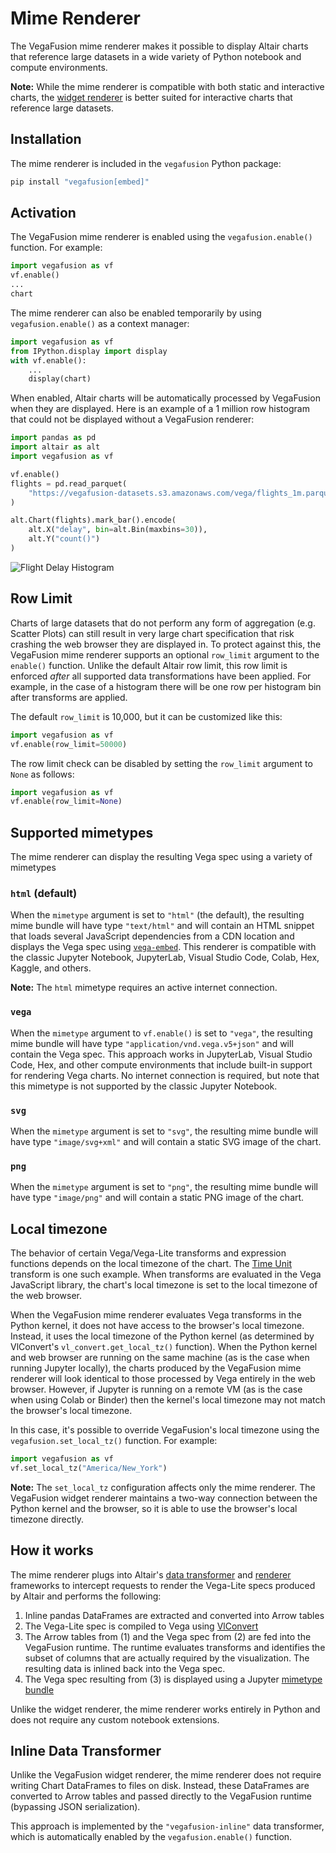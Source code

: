 # Mime Renderer

The VegaFusion mime renderer makes it possible to display Altair charts that reference large datasets in a wide variety of Python notebook and compute environments.  

**Note:** While the mime renderer is compatible with both static and interactive charts, the [widget renderer](./widget.md) is better suited for interactive charts that reference large datasets.

## Installation
The mime renderer is included in the `vegafusion` Python package:

```bash
pip install "vegafusion[embed]"
```

## Activation
The VegaFusion mime renderer is enabled using the `vegafusion.enable()` function. For example:

```python
import vegafusion as vf
vf.enable()
...
chart
```

The mime renderer can also be enabled temporarily by using `vegafusion.enable()` as a context manager:

```python
import vegafusion as vf
from IPython.display import display
with vf.enable():
    ...
    display(chart)
```

When enabled, Altair charts will be automatically processed by VegaFusion when they are displayed. Here is an example of a 1 million row histogram that could not be displayed without a VegaFusion renderer:

```python
import pandas as pd
import altair as alt
import vegafusion as vf

vf.enable()
flights = pd.read_parquet(
    "https://vegafusion-datasets.s3.amazonaws.com/vega/flights_1m.parquet"
)

alt.Chart(flights).mark_bar().encode(
    alt.X("delay", bin=alt.Bin(maxbins=30)),
    alt.Y("count()")
)
```
![Flight Delay Histogram](https://user-images.githubusercontent.com/15064365/209973961-948b9d10-4202-4547-bbc8-d1981dcc8c4e.png)

## Row Limit
Charts of large datasets that do not perform any form of aggregation (e.g. Scatter Plots) can still result in very large chart specification that risk crashing the web browser they are displayed in. To protect against this, the VegaFusion mime renderer supports an optional `row_limit` argument to the `enable()` function.  Unlike the default Altair row limit, this row limit is enforced _after_ all supported data transformations have been applied. For example, in the case of a histogram there will be one row per histogram bin after transforms are applied. 

The default `row_limit` is 10,000, but it can be customized like this:

```python
import vegafusion as vf
vf.enable(row_limit=50000)
```

The row limit check can be disabled by setting the `row_limit` argument to `None` as follows:

```python
import vegafusion as vf
vf.enable(row_limit=None)
```

## Supported mimetypes
The mime renderer can display the resulting Vega spec using a variety of mimetypes

### `html` (default)
When the `mimetype` argument is set to `"html"` (the default), the resulting mime bundle will have type `"text/html"` and will contain an HTML snippet that loads several JavaScript dependencies from a CDN location and displays the Vega spec using [`vega-embed`](https://github.com/vega/vega-embed). This renderer is compatible with the classic Jupyter Notebook, JupyterLab, Visual Studio Code, Colab, Hex, Kaggle, and others.

**Note:** The `html` mimetype requires an active internet connection.

### `vega` 
When the `mimetype` argument to `vf.enable()` is set to `"vega"`, the resulting mime bundle will have type `"application/vnd.vega.v5+json"` and will contain the Vega spec. This approach works in JupyterLab, Visual Studio Code, Hex, and other compute environments that include built-in support for rendering Vega charts. No internet connection is required, but note that this mimetype is not supported by the classic Jupyter Notebook.

### `svg`
When the `mimetype` argument is set to `"svg"`, the resulting mime bundle will have type `"image/svg+xml"` and will contain a static SVG image of the chart.

### `png`
When the `mimetype` argument is set to `"png"`, the resulting mime bundle will have type `"image/png"` and will contain a static PNG image of the chart.

## Local timezone
The behavior of certain Vega/Vega-Lite transforms and expression functions depends on the local timezone of the chart. The [Time Unit](https://vega.github.io/vega-lite/docs/timeunit.html) transform is one such example. When transforms are evaluated in the Vega JavaScript library, the chart's local timezone is set to the local timezone of the web browser.

When the VegaFusion mime renderer evaluates Vega transforms in the Python kernel, it does not have access to the browser's local timezone.  Instead, it uses the local timezone of the Python kernel (as determined by VlConvert's `vl_convert.get_local_tz()` function).  When the Python kernel and web browser are running on the same machine (as is the case when running Jupyter locally), the charts produced by the VegaFusion mime renderer will look identical to those processed by Vega entirely in the web browser.   However, if Jupyter is running on a remote VM (as is the case when using Colab or Binder) then the kernel's local timezone may not match the browser's local timezone.

In this case, it's possible to override VegaFusion's local timezone using the `vegafusion.set_local_tz()` function. For example:

```python
import vegafusion as vf
vf.set_local_tz("America/New_York")
```

**Note:** The `set_local_tz` configuration affects only the mime renderer. The VegaFusion widget renderer maintains a two-way connection between the Python kernel and the browser, so it is able to use the browser's local timezone directly.

## How it works
The mime renderer plugs into Altair's [data transformer](https://altair-viz.github.io/user_guide/data_transformers.html) and [renderer](https://altair-viz.github.io/user_guide/custom_renderers.html) frameworks to intercept requests to render the Vega-Lite specs produced by Altair and performs the following:

1. Inline pandas DataFrames are extracted and converted into Arrow tables
2. The Vega-Lite spec is compiled to Vega using [VlConvert](https://github.com/vega/vl-convert)
3. The Arrow tables from (1) and the Vega spec from (2) are fed into the VegaFusion runtime. The runtime evaluates transforms and identifies the subset of columns that are actually required by the visualization. The resulting data is inlined back into the Vega spec.
4. The Vega spec resulting from (3) is displayed using a Jupyter [mimetype bundle](https://docs.jupyter.org/en/latest/reference/mimetype.html)

Unlike the widget renderer, the mime renderer works entirely in Python and does not require any custom notebook extensions. 

## Inline Data Transformer
Unlike the VegaFusion widget renderer, the mime renderer does not require writing Chart DataFrames to files on disk. Instead, these DataFrames are converted to Arrow tables and passed directly to the VegaFusion runtime (bypassing JSON serialization).

This approach is implemented by the `"vegafusion-inline"` data transformer, which is automatically enabled by the `vegafusion.enable()` function.